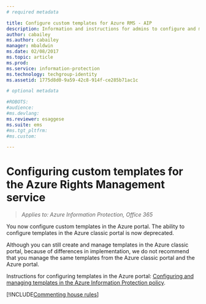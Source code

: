 ```yaml
---
# required metadata

title: Configure custom templates for Azure RMS - AIP
description: Information and instructions for admins to configure and manage usage rights templates. 
author: cabailey
ms.author: cabailey
manager: mbaldwin
ms.date: 02/08/2017
ms.topic: article
ms.prod:
ms.service: information-protection
ms.technology: techgroup-identity
ms.assetid: 1775d8d0-9a59-42c8-914f-ce285b71ac1c

# optional metadata

#ROBOTS:
#audience:
#ms.devlang:
ms.reviewer: esaggese
ms.suite: ems
#ms.tgt_pltfrm:
#ms.custom:

---
```


# Configuring custom templates for the Azure Rights Management service

>*Applies to: Azure Information Protection, Office 365*

You now configure custom templates in the Azure portal. The ability to configure templates in the Azure classic portal is now deprecated.

Although you can still create and manage templates in the Azure classic portal, because of differences in implementation, we do not recommend that you manage the same templates from the Azure classic portal and the Azure portal.

Instructions for configuring templates in the Azure portal: [Configuring and managing templates in the Azure Information Protection policy](configure-policy-templates.md).



[!INCLUDE[Commenting house rules](../includes/houserules.md)]

